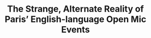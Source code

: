 ---
title: The Strange, Alternate Reality of Paris’ English-language Open Mic Events
description: About my experience attending open mic events.
link: articles/parisopenmic.html
date_published: 30-03-2018
layout: published
---